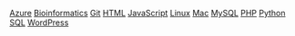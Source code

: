 <!-- Global site tag (gtag.js) - Google Analytics -->
<script async src="https://www.googletagmanager.com/gtag/js?id=UA-3525542-29"></script>
<script>
	window.dataLayer = window.dataLayer || [];

	function gtag() {
		dataLayer.push(arguments);
	}
	gtag("js", new Date());

	gtag("config", "UA-3525542-29");
</script>

[Azure](./azure) [Bioinformatics](./bioinformatics) [Git](./git) [HTML](./html) [JavaScript](./javascript) [Linux](./linux) [Mac](./mac) [MySQL](./mysql) [PHP](./php) [Python](./python) [SQL](./sql) [WordPress](./wordpress)
